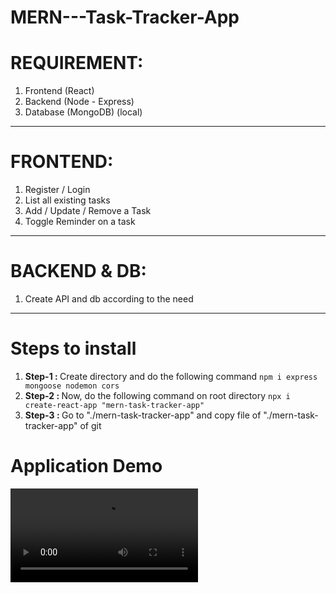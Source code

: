 # MERN---Task-Tracker-App
<h1>REQUIREMENT:</h1>
<ol>
    <li>Frontend (React)</li>
    <li>Backend (Node - Express)</li>
    <li>Database (MongoDB) (local)</li>
</ol>
<hr />
<h1>FRONTEND:</h1>
<ol>
    <li>Register / Login</li>
    <li>List all existing tasks</li>
    <li>Add / Update / Remove a Task</li>
    <li>Toggle Reminder on a task</li>
</ol>
<hr />
<h1>BACKEND & DB:</h1>
<ol>
    <li>Create API and db according to the need</li>
</ol>
<hr />
<h1>Steps to install</h1>
<ol>
    <li><b>Step-1 : </b>Create directory and do the following command <code>npm i express mongoose nodemon cors</code></li>
    <li><b>Step-2 : </b>Now, do the following command on root directory <code>npx i create-react-app "mern-task-tracker-app"</code></li>
    <li><b>Step-3 : </b>Go to "./mern-task-tracker-app" and copy file of "./mern-task-tracker-app" of git</li>
</ol>

<h1>Application Demo</h1>
<video controls autoplay>
  <source src="./video/MERN Task Tracker App .mp4" type="video/mp4">
  Your browser does not support the video tag.
</video>